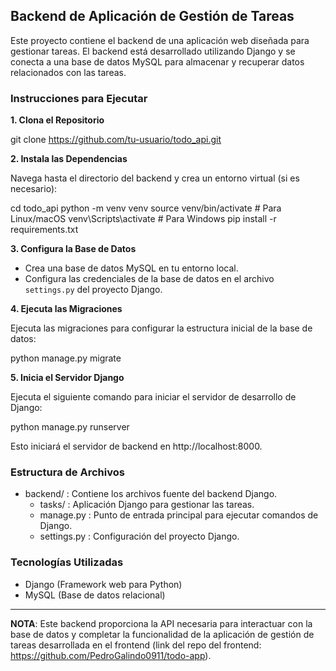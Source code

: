 ## Backend de Aplicación de Gestión de Tareas

Este proyecto contiene el backend de una aplicación web diseñada para gestionar tareas. El backend está desarrollado utilizando Django y se conecta a una base de datos MySQL para almacenar y recuperar datos relacionados con las tareas.

### Instrucciones para Ejecutar

**1. Clona el Repositorio**

git clone https://github.com/tu-usuario/todo_api.git

**2. Instala las Dependencias**

Navega hasta el directorio del backend y crea un entorno virtual (si es necesario):

cd todo_api
python -m venv venv
source venv/bin/activate  # Para Linux/macOS
venv\Scripts\activate      # Para Windows
pip install -r requirements.txt

**3. Configura la Base de Datos**

- Crea una base de datos MySQL en tu entorno local.
- Configura las credenciales de la base de datos en el archivo `settings.py` del proyecto Django.

**4. Ejecuta las Migraciones**

Ejecuta las migraciones para configurar la estructura inicial de la base de datos:

python manage.py migrate

**5. Inicia el Servidor Django**

Ejecuta el siguiente comando para iniciar el servidor de desarrollo de Django:

python manage.py runserver

Esto iniciará el servidor de backend en http://localhost:8000.

### Estructura de Archivos

- backend/ : Contiene los archivos fuente del backend Django.
  - tasks/ : Aplicación Django para gestionar las tareas.
  - manage.py : Punto de entrada principal para ejecutar comandos de Django.
  - settings.py : Configuración del proyecto Django.

### Tecnologías Utilizadas

- Django (Framework web para Python)
- MySQL (Base de datos relacional)

---

**NOTA**: Este backend proporciona la API necesaria para interactuar con la base de datos y completar la funcionalidad de la aplicación de gestión de tareas desarrollada en el frontend (link del repo del frontend: https://github.com/PedroGalindo0911/todo-app).
